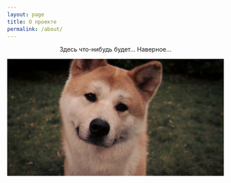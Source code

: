 ```yaml
---
layout: page
title: О проекте
permalink: /about/
---
```


<p style="text-align:center;">Здесь что-нибудь будет... Наверное...</p>
<img src="/images/about-temp.png" class="center-img">
